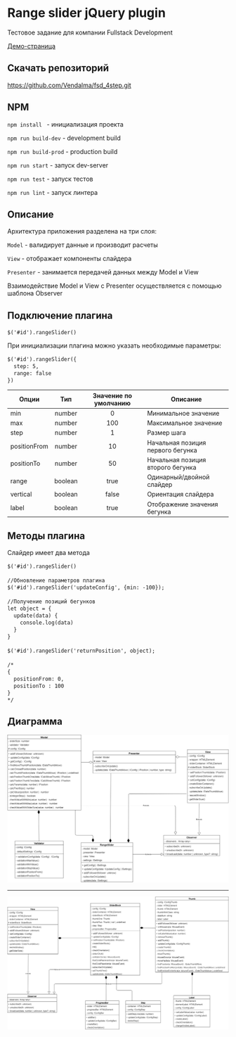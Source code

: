 # Range slider jQuery plugin

Тестовое задание для компании Fullstack Development

[Демо-страница](https://vendalma.github.io/fsd_4step/)

## Скачать репозиторий

https://github.com/Vendalma/fsd_4step.git

## NPM

`npm install ` - инициализация проекта

`npm run build-dev` - development build

`npm run build-prod` - production build

`npm run start` - запуск dev-server

`npm run test` - запуск тестов

`npm run lint` - запуск линтера

## Описание

Архитектура приложения разделена на три слоя:

`Model` - валидирует данные и производит расчеты

`View` - отображает компоненты слайдера

`Presenter` - занимается передачей данных между Model и View

Взаимодействие Model и View c Presenter осуществляется с помощью шаблона Observer

## Подключение плагина

```
$('#id').rangeSlider()
```

При инициализации плагина можно указать необходимые параметры:

```
$('#id').rangeSlider({
  step: 5,
  range: false
})
```

| Опции        |   Тип   | Значение по умолчанию | Описание                          |
| ------------ | :-----: | :-------------------: | --------------------------------- |
| min          | number  |           0           | Минимальное значение              |
| max          | number  |          100          | Максимальное значение             |
| step         | number  |           1           | Размер шага                       |
| positionFrom | number  |          10           | Начальная позиция первого бегунка |
| positionTo   | number  |          50           | Начальная позиция второго бегунка |
| range        | boolean |         true          | Одинарный/двойной слайдер         |
| vertical     | boolean |         false         | Ориентация слайдера               |
| label        | boolean |         true          | Отображение значения бегунка      |

## Методы плагина

Слайдер имеет два метода

```
$('#id').rangeSlider()

//Обновление параметров плагина
$('#id').rangeSlider('updateConfig', {min: -100});

//Получение позиций бегунков
let object = {
  update(data) {
    console.log(data)
  }
}

$('#id').rangeSlider('returnPosition', object);

/*
{
  positionFrom: 0,
  positionTo : 100
}
*/
```

## Диаграмма

![alt text](uml/uml1.jpg)

---

![alt text](uml/uml2.jpg)
